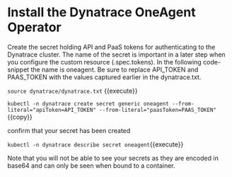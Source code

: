 # Install the Dynatrace OneAgent Operator

Create the secret holding API and PaaS tokens for authenticating to the Dynatrace cluster. The name of the secret is important in a later step when you configure the custom resource (.spec.tokens). In the following code-snippet the name is oneagent. Be sure to replace API_TOKEN and PAAS_TOKEN with the values captured earlier in the dynatrace.txt.

`source dynatrace/dynatrace.txt` {{execute}}

`kubectl -n dynatrace create secret generic oneagent --from-literal="apiToken=API_TOKEN" --from-literal="paasToken=PAAS_TOKEN"`{{copy}}

confirm that your secret has been created

`kubectl -n dynatrace describe secret oneagent`{{execute}}

Note that you will not be able to see your secrets as they are encoded in base64 and can only be seen when bound to a container.



